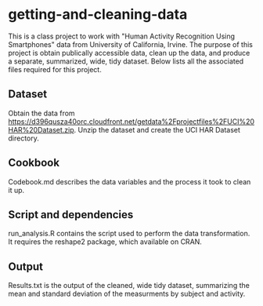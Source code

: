 getting-and-cleaning-data
=========================
This is a class project to work with "Human Activity Recognition Using Smartphones" data from University of California, Irvine. The purpose of this project is obtain publically accessible data, clean up the data, and produce a separate, summarized, wide, tidy dataset. Below lists all the associated files required for this project.

## Dataset
Obtain the data from https://d396qusza40orc.cloudfront.net/getdata%2Fprojectfiles%2FUCI%20HAR%20Dataset.zip.
Unzip the dataset and create the UCI HAR Dataset directory.

## Cookbook
Codebook.md describes the data variables and the process it took to clean it up.

## Script and dependencies
run_analysis.R contains the script used to perform the data transformation. It requires the reshape2 package, which available on CRAN.

## Output
Results.txt is the output of the cleaned, wide tidy dataset, summarizing the mean and standard deviation of the measurments by subject and activity.
